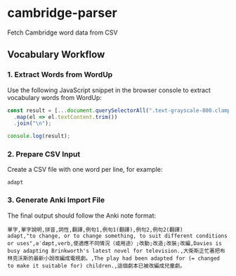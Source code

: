 # cambridge-parser
Fetch Cambridge word data from CSV


## Vocabulary Workflow

### 1. Extract Words from WordUp  
Use the following JavaScript snippet in the browser console to extract vocabulary words from WordUp:

```javascript
const result = [...document.querySelectorAll(".text-grayscale-800.clamp-line-5.break-word.text-center")]
  .map(el => el.textContent.trim())
  .join("\n");

console.log(result);
```

### 2. Prepare CSV Input
Create a CSV file with one word per line, for example:
```csv
adapt
```

### 3. Generate Anki Import File
The final output should follow the Anki note format:
```csv
單字,單字說明,拼音,詞性,翻譯,例句1,例句1(翻譯),例句2,例句2(翻譯)
adapt,"to change, or to change something, to suit different conditions or uses",əˈdæpt,verb,使適應不同情況（或用途）;改動;改造;改裝;改編,Davies is busy adapting Brinkworth's latest novel for television.,大衛斯正忙著把布林克沃斯的最新小說改編成電視劇。,The play had been adapted for (= changed to make it suitable for) children.,這個劇本已被改編成兒童劇。
```
